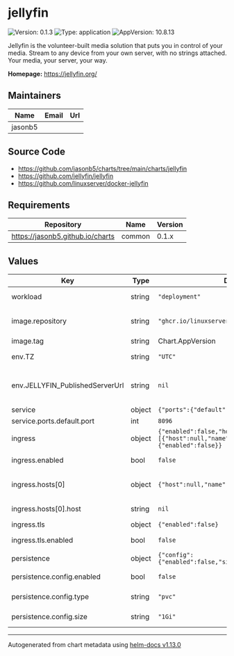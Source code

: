 # jellyfin

![Version: 0.1.3](https://img.shields.io/badge/Version-0.1.3-informational?style=flat-square) ![Type: application](https://img.shields.io/badge/Type-application-informational?style=flat-square) ![AppVersion: 10.8.13](https://img.shields.io/badge/AppVersion-10.8.13-informational?style=flat-square)

Jellyfin is the volunteer-built media solution that puts you in control of your media. Stream to any device from your own server, with no strings attached. Your media, your server, your way.

**Homepage:** <https://jellyfin.org/>

## Maintainers

| Name | Email | Url |
| ---- | ------ | --- |
| jasonb5 |  |  |

## Source Code

* <https://github.com/jasonb5/charts/tree/main/charts/jellyfin>
* <https://github.com/jellyfin/jellyfin>
* <https://github.com/linuxserver/docker-jellyfin>

## Requirements

| Repository | Name | Version |
|------------|------|---------|
| https://jasonb5.github.io/charts | common | 0.1.x |

## Values

| Key | Type | Default | Description |
|-----|------|---------|-------------|
| workload | string | `"deployment"` | The default [workload](https://jasonb5.github.io/charts/site/guide/common-library/#workload) type |
| image.repository | string | `"ghcr.io/linuxserver/jellyfin"` | Container image repository |
| image.tag | string | Chart.AppVersion | Image tag |
| env.TZ | string | `"UTC"` | Set the timezone |
| env.JELLYFIN_PublishedServerUrl | string | `nil` | Server Url based on primary IP address |
| service | object | `{"ports":{"default":{"port":8096}}}` | [Service](https://jasonb5.github.io/charts/site/guide/common-library/#service) |
| service.ports.default.port | int | `8096` | Default port |
| ingress | object | `{"enabled":false,"hosts":[{"host":null,"name":"default"}],"tls":{"enabled":false}}` | [Ingress](https://jasonb5.github.io/charts/site/guide/common-library/#ingress) |
| ingress.enabled | bool | `false` | Enable/disable ingress |
| ingress.hosts[0] | object | `{"host":null,"name":"default"}` | Reference default service |
| ingress.hosts[0].host | string | `nil` | Ingress hostname |
| ingress.tls | object | `{"enabled":false}` | [TLS](https://jasonb5.github.io/charts/site/guide/common-library/#tls) |
| ingress.tls.enabled | bool | `false` | Enable/disable tls |
| persistence | object | `{"config":{"enabled":false,"size":"1Gi","type":"pvc"}}` | [Persistence](https://jasonb5.github.io/charts/site/guide/common-library/#persistence) |
| persistence.config.enabled | bool | `false` | Enable/disable persistence |
| persistence.config.type | string | `"pvc"` | Type of volume mount |
| persistence.config.size | string | `"1Gi"` | Size of volume |

----------------------------------------------
Autogenerated from chart metadata using [helm-docs v1.13.0](https://github.com/norwoodj/helm-docs/releases/v1.13.0)
